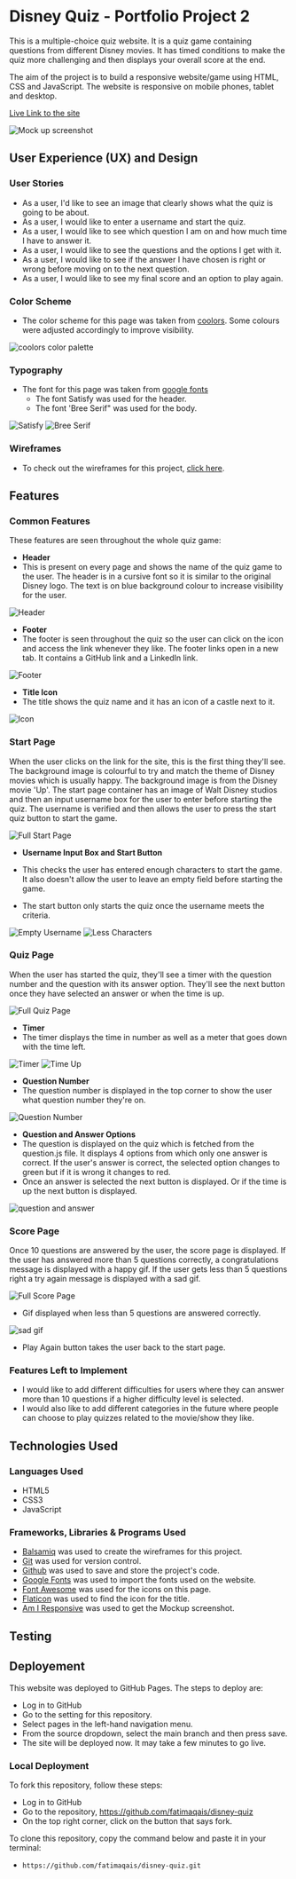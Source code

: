 # Disney Quiz - Portfolio Project 2
This is a multiple-choice quiz website. It is a quiz game containing questions from different Disney movies. It has timed conditions to make the quiz more challenging and then displays your overall score at the end.

The aim of the project is to build a responsive website/game using HTML, CSS and JavaScript.
The website is responsive on mobile phones, tablet and desktop. 

[Live Link to the site](https://fatimaqais.github.io/disney-quiz/)

![Mock up screenshot](documents/testing/mockup-screenshot.jpg)

## __User Experience (UX) and Design__
### __User Stories__

- As a user, I'd like to see an image that clearly shows what the quiz is going to be about.
- As a user, I would like to enter a username and start the quiz.
- As a user, I would like to see which question I am on and how much time I have to answer it.
- As a user, I would like to see the questions and the options I get with it.
- As a user, I would like to see if the answer I have chosen is right or wrong before moving on to the next question.
- As a user, I would like to see my final score and an option to play again.

### __Color Scheme__
- The color scheme for this page was taken from [coolors](https://coolors.co/palette/fffaf5-95a78d-3a4336-d88f81).
Some colours were adjusted accordingly to improve visibility.

![coolors color palette](documents/images/coolors-palette.jpg)

### __Typography__
- The font for this page was taken from [google fonts](https://fonts.google.com/)
    - The font Satisfy was used for the header.
    - The font 'Bree Serif" was used for the body.

![Satisfy](documents/images/satisfy-font.jpg)
![Bree Serif](documents/images/bree-serif-font.jpg)

### __Wireframes__
- To check out the wireframes for this project, [click here](/WIREFRAMES.md).

## __Features__
### __Common Features__
These features are seen throughout the whole quiz game:

- __Header__
- This is present on every page and shows the name of the quiz game to the user. The header is in a cursive font so it is similar to the original Disney logo. The text is on blue background colour to increase visibility for the user.

![Header](documents/images/header.png)

- __Footer__
- The footer is seen throughout the quiz so the user can click on the icon and access the link whenever they like. The footer links open in a new tab. It contains a GitHub link and a LinkedIn link.

![Footer](documents/images/footer.png)

- __Title Icon__
- The title shows the quiz name and it has an icon of a castle next to it.

![Icon](assets/images/disney-icon.png)

### Start Page
When the user clicks on the link for the site, this is the first thing they'll see. The background image is colourful to try and match the theme of Disney movies which is usually happy. The background image is from the Disney movie 'Up'. The start page container has an image of Walt Disney studios and then an input username box for the user to enter before starting the quiz. The username is verified and then allows the user to press the start quiz button to start the game.

![Full Start Page](documents/images/full-start-page.png)

- __Username Input Box and Start Button__
- This checks the user has entered enough characters to start the game. It also doesn't allow the user to leave an empty field before starting the game.

- The start button only starts the quiz once the username meets the criteria.

![Empty Username](documents/testing/empty-username.png)
![Less Characters](documents/testing/few-characters.png)

### Quiz Page
When the user has started the quiz, they'll see a timer with the question number and the question with its answer option. They'll see the next button once they have selected an answer or when the time is up.

![Full Quiz Page](documents/images/full-quiz-page.png)

- __Timer__
- The timer displays the time in number as well as a meter that goes down with the time left.

![Timer](documents/images/timer.png)
![Time Up](documents/images/time-up.png)

- __Question Number__
- The question number is displayed in the top corner to show the user what question number they're on.

![Question Number](documents/images/question-nmbr.png)

- __Question and Answer Options__
- The question is displayed on the quiz which is fetched from the question.js file. It displays 4 options from which only one answer is correct. If the user's answer is correct, the selected option changes to green but if it is wrong it changes to red.
- Once an answer is selected the next button is displayed. Or if the time is up the next button is displayed.

![question and answer](documents/images/question-answer.png)

### Score Page
Once 10 questions are answered by the user, the score page is displayed. If the user has answered more than 5 questions correctly, a congratulations message is displayed with a happy gif. If the user gets less than 5 questions right a try again message is displayed with a sad gif.

![Full Score Page](documents/images/full-score-page.png)

- Gif displayed when less than 5 questions are answered correctly.

![sad gif](documents/images/low-score.png)

- Play Again button takes the user back to the start page.

### Features Left to Implement
- I would like to add different difficulties for users where they can answer more than 10 questions if a higher difficulty level is selected.
- I would also like to add different categories in the future where people can choose to play quizzes related to the movie/show they like.

## __Technologies Used__

### Languages Used

- HTML5
- CSS3
- JavaScript

### Frameworks, Libraries & Programs Used

- [Balsamiq](https://balsamiq.com/) was used to create the wireframes for this project.
- [Git](https://git-scm.com/) was used for version control.
- [Github](https://github.com/) was used to save and store the project's code.
- [Google Fonts](https://fonts.google.com/) was used to import the fonts used on the website.
- [Font Awesome](https://fontawesome.com/) was used for the icons on this page.
- [Flaticon](https://www.flaticon.com/) was used to find the icon for the title.
- [Am I Responsive](https://ui.dev/amiresponsive) was used to get the Mockup screenshot.

## __Testing__

## __Deployement__

This website was deployed to GitHub Pages. The steps to deploy are:
- Log in to GitHub
- Go to the setting for this repository.
- Select pages in the left-hand navigation menu.
- From the source dropdown, select the main branch and then press save.
- The site will be deployed now. It may take a few minutes to go live.

### Local Deployment
To fork this repository, follow these steps:
- Log in to GitHub
- Go to the repository, https://github.com/fatimaqais/disney-quiz
- On the top right corner, click on the button that says fork.

To clone this repository, copy the command below and paste it in your terminal:

- `https://github.com/fatimaqais/disney-quiz.git`